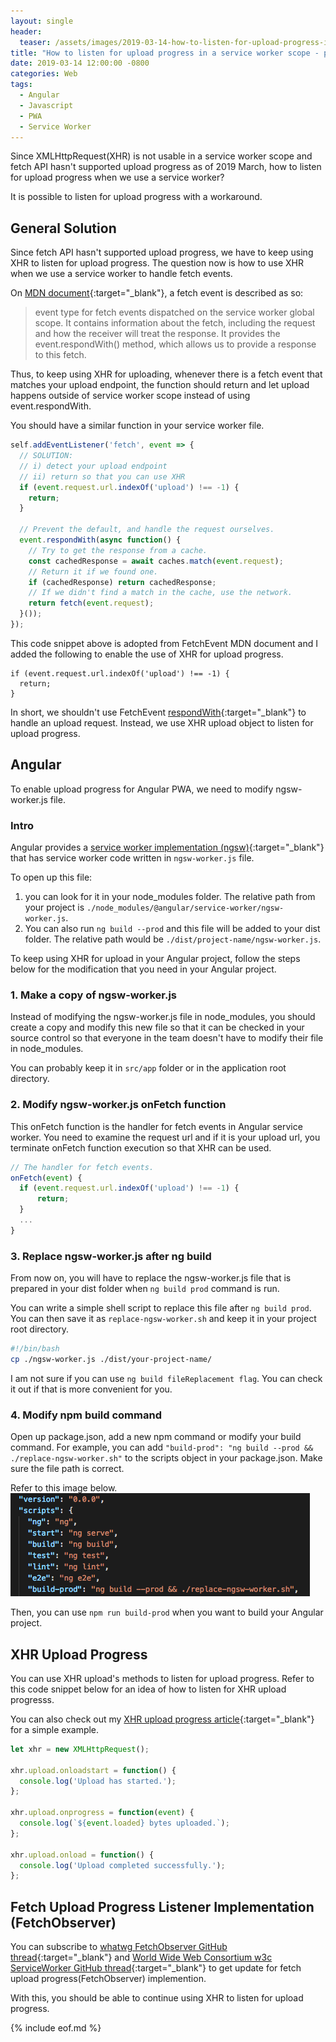 ```yaml
---
layout: single
header:
  teaser: /assets/images/2019-03-14-how-to-listen-for-upload-progress-in-service-worker-and-progressive-web-app/client-server-interaction-ajax-xhr-fetch-2019-03-14.jpg
title: "How to listen for upload progress in a service worker scope - progressive web app(PWA)?"
date: 2019-03-14 12:00:00 -0800
categories: Web
tags:
  - Angular
  - Javascript
  - PWA
  - Service Worker
---
```

Since XMLHttpRequest(XHR) is not usable in a service worker scope and fetch API hasn't supported upload progress as of 2019 March, how to listen for upload progress when we use a service worker?

It is possible to listen for upload progress with a workaround.

## General Solution
Since fetch API hasn't supported upload progress, we have to keep using XHR to listen for upload progress. The question now is how to use XHR when we use a service worker to handle fetch events.

On [MDN document](https://developer.mozilla.org/en-US/docs/Web/API/FetchEvent){:target="_blank"}, a fetch event is described as so:
> event type for fetch events dispatched on the service worker global scope. It contains information about the fetch, including the request and how the receiver will treat the response. It provides the event.respondWith() method, which allows us to provide a response to this fetch.

Thus, to keep using XHR for uploading, whenever there is a fetch event that matches your upload endpoint, the function should return and let upload happens outside of service worker scope instead of using event.respondWith.

You should have a similar function in your service worker file.
```javascript
self.addEventListener('fetch', event => {
  // SOLUTION: 
  // i) detect your upload endpoint 
  // ii) return so that you can use XHR
  if (event.request.url.indexOf('upload') !== -1) {
    return;
  }

  // Prevent the default, and handle the request ourselves.
  event.respondWith(async function() {
    // Try to get the response from a cache.
    const cachedResponse = await caches.match(event.request);
    // Return it if we found one.
    if (cachedResponse) return cachedResponse;
    // If we didn't find a match in the cache, use the network.
    return fetch(event.request);
  }());
});
```
This code snippet above is adopted from FetchEvent MDN document and I added the following to enable the use of XHR for upload progress.
```
if (event.request.url.indexOf('upload') !== -1) {
  return;
}
```
In short, we shouldn't use FetchEvent [respondWith](https://developer.mozilla.org/en-US/docs/Web/API/FetchEvent/respondWith){:target="_blank"} to handle an upload request. Instead, we use XHR upload object to listen for upload progress.

## Angular
To enable upload progress for Angular PWA, we need to modify ngsw-worker.js file.

### Intro
Angular provides a [service worker implementation (ngsw)](https://angular.io/guide/service-worker-intro){:target="_blank"} that has service worker code written in `ngsw-worker.js` file. 

To open up this file:
1. you can look for it in your node_modules folder. The relative path from your project is `./node_modules/@angular/service-worker/ngsw-worker.js`. 
2. You can also run `ng build --prod` and this file will be added to your dist folder. The relative path would be `./dist/project-name/ngsw-worker.js`.

To keep using XHR for upload in your Angular project, follow the steps below for the modification that you need in your Angular project.
### 1. Make a copy of ngsw-worker.js
Instead of modifying the ngsw-worker.js file in node_modules, you should create a copy and modify this new file so that it can be checked in your source control so that everyone in the team doesn't have to modify their file in node_modules.

You can probably keep it in `src/app` folder or in the application root directory.

### 2. Modify ngsw-worker.js onFetch function
This onFetch function is the handler for fetch events in Angular service worker. You need to examine the request url and if it is your upload url, you terminate onFetch function execution so that XHR can be used. 

```javascript
// The handler for fetch events.
onFetch(event) {
  if (event.request.url.indexOf('upload') !== -1) {
      return;
  }
  ...
}
```

### 3. Replace ngsw-worker.js after ng build
From now on, you will have to replace the ngsw-worker.js file that is prepared in your dist folder when `ng build prod` command is run. 

You can write a simple shell script to replace this file after `ng build prod`. You can then save it as `replace-ngsw-worker.sh` and keep it in your project root directory.
```bash
#!/bin/bash
cp ./ngsw-worker.js ./dist/your-project-name/
```

I am not sure if you can use `ng build fileReplacement flag`. You can check it out if that is more convenient for you.

### 4. Modify npm build command
Open up package.json, add a new npm command or modify your build command.
For example, you can add `"build-prod": "ng build --prod && ./replace-ngsw-worker.sh"` to the scripts object in your package.json. Make sure the file path is correct.

Refer to this image below.
![package.json npm scripts](/assets/images/2019-03-14-how-to-listen-for-upload-progress-in-service-worker-and-progressive-web-app/npm-run-build-prod-2019-03-14.png)

Then, you can use `npm run build-prod` when you want to build your Angular project.

## XHR Upload Progress
You can use XHR upload's methods to listen for upload progress. Refer to this code snippet below for an idea of how to listen for XHR upload progresss.

You can also check out my [XHR upload progress article](https://jun711.github.io/web/how-to-listen-for-upload-progress-when-using-AJAX-XMLHttpRequest-XHR/){:target="_blank"} for a simple example.

```javascript
let xhr = new XMLHttpRequest();

xhr.upload.onloadstart = function() {
  console.log('Upload has started.');
};

xhr.upload.onprogress = function(event) {
  console.log(`${event.loaded} bytes uploaded.`);
};

xhr.upload.onload = function() {
  console.log('Upload completed successfully.');
};
```

## Fetch Upload Progress Listener Implementation (FetchObserver)
You can subscribe to [whatwg FetchObserver GitHub thread](https://github.com/whatwg/fetch/issues/607){:target="_blank"} and [World Wide Web Consortium w3c ServiceWorker GitHub thread](https://github.com/w3c/ServiceWorker/issues/1141){:target="_blank"} to get update for fetch upload progress(FetchObserver) implemention.

With this, you should be able to continue using XHR to listen for upload progress.

{% include eof.md %}